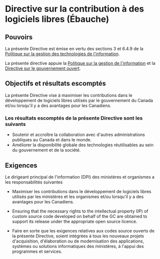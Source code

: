 # Directive sur la contribution à des logiciels libres (Ébauche)

## Pouvoirs

La présente Directive est émise en vertu des sections 3 et 6.4.9 de la [Politique sur la gestion des technologies de l'information](https://www.tbs-sct.gc.ca/pol/doc-fra.aspx?id=12755).

La présente directive appuie la [Politique sur la gestion de l'information](https://www.tbs-sct.gc.ca/pol/doc-fra.aspx?id=12742) et la [Directive sur le gouvernement ouvert](https://www.tbs-sct.gc.ca/pol/doc-fra.aspx?id=28108).

## Objectifs et résultats escomptés

La présente Directive vise à maximiser les contributions dans le développement de logiciels libres utilisés par le gouvernement du Canada et/ou lorsqu'il y a des avantages pour les Canadiens.

### Les résultats escomptés de la présente Directive sont les suivants

* Soutenir et accroître la collaboration avec d'autres administrations publiques au Canada et dans le monde.
* Améliorer la disponibilité globale des technologies réutilisables au sein du gouvernement et de la société.

## Exigences

Le dirigeant principal de l'information (DPI) des ministères et organismes a les responsabilités suivantes

* Maximiser les contributions dans le développement de logiciels libres utilisés par les ministères et les organismes et/ou lorsqu'il y a des avantages pour les Canadiens.

* Ensuring that the necessary rights to the intellectual property (IP) of custom source code developed on behalf of the GC are obtained to support its release under the appropriate open source licence.

* Faire en sorte que les exigences relatives aux codes source ouverts de la présente Directive, soient intégrées à tous les nouveaux projets d'acquisition, d'élaboration ou de modernisation des applications, systèmes ou solutions informatiques des ministères, à l'appui des programmes et services. 
